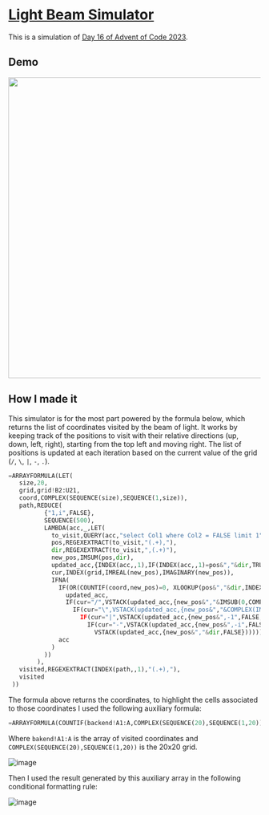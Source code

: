 # [Light Beam Simulator](https://docs.google.com/spreadsheets/d/1K_7DQ7b_dtYSsnGpCcr9c8ph5nwwDXfSoPpEWslQHL4/)

This is a simulation of [Day 16 of Advent of Code 2023](https://adventofcode.com/2023/day/16). 

## Demo

<img src="https://i.imgur.com/rjilLf2.gif" width="600">

## How I made it

This simulator is for the most part powered by the formula below, which returns the list of coordinates visited by the beam of light. It works by keeping track of the positions to visit with their relative directions (up, down, left, right), starting from the top left and moving right. The list of positions is updated at each iteration based on the current value of the grid (`/`, `\`, `|`, `-`, `.`).

```py
=ARRAYFORMULA(LET(
   size,20,
   grid,grid!B2:U21,
   coord,COMPLEX(SEQUENCE(size),SEQUENCE(1,size)),
   path,REDUCE(
          {"1,i",FALSE},
          SEQUENCE(500),
          LAMBDA(acc,_,LET(
            to_visit,QUERY(acc,"select Col1 where Col2 = FALSE limit 1"),
            pos,REGEXEXTRACT(to_visit,"(.+),"),
            dir,REGEXEXTRACT(to_visit,",(.+)"),
            new_pos,IMSUM(pos,dir),
            updated_acc,{INDEX(acc,,1),IF(INDEX(acc,,1)=pos&","&dir,TRUE,INDEX(acc,,2))},
            cur,INDEX(grid,IMREAL(new_pos),IMAGINARY(new_pos)),
            IFNA(
              IF(OR(COUNTIF(coord,new_pos)=0, XLOOKUP(pos&","&dir,INDEX(acc,,1),INDEX(acc,,2),FALSE)=TRUE),
                updated_acc,
                IF(cur="/",VSTACK(updated_acc,{new_pos&","&IMSUB(0,COMPLEX(IMAGINARY(dir),IMREAL(dir))),FALSE}),
                  IF(cur="\",VSTACK(updated_acc,{new_pos&","&COMPLEX(IMAGINARY(dir),IMREAL(dir)),FALSE}),
                    IF(cur="|",VSTACK(updated_acc,{new_pos&",-1",FALSE;new_pos&",1",FALSE}),
                      IF(cur="-",VSTACK(updated_acc,{new_pos&",-i",FALSE;new_pos&",i",FALSE}),
                        VSTACK(updated_acc,{new_pos&","&dir,FALSE})))))),
              acc
            )
          ))
        ),
   visited,REGEXEXTRACT(INDEX(path,,1),"(.+),"),
   visited
 ))
```

The formula above returns the coordinates, to highlight the cells associated to those coordinates I used the following auxiliary formula:

```py
=ARRAYFORMULA(COUNTIF(backend!A1:A,COMPLEX(SEQUENCE(20),SEQUENCE(1,20))))
```

Where `bakend!A1:A` is the array of visited coordinates and `COMPLEX(SEQUENCE(20),SEQUENCE(1,20))` is the 20x20 grid.

![image](https://github.com/user-attachments/assets/f47db153-1b33-4ddc-aa26-abc9763d4226)

Then I used the result generated by this auxiliary array in the following conditional formatting rule:

![image](https://github.com/user-attachments/assets/5f1afd52-cde7-4cc7-bd11-6c616baf00bd)

